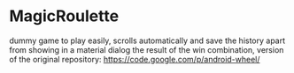 # MagicRoulette
dummy game to play easily,
scrolls automatically and save the history
apart from showing in a material dialog
the result of the win combination, version of the original repository:
https://code.google.com/p/android-wheel/
